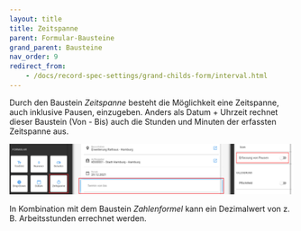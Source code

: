 ```yaml
---
layout: title
title: Zeitspanne
parent: Formular-Bausteine
grand_parent: Bausteine
nav_order: 9
redirect_from:
    - /docs/record-spec-settings/grand-childs-form/interval.html
---
```


Durch den Baustein _Zeitspanne_ besteht die Möglichkeit eine Zeitspanne, auch inklusive Pausen, einzugeben.
Anders als Datum + Uhrzeit rechnet dieser Baustein (Von - Bis) auch die Stunden und Minuten der erfassten Zeitspanne aus.

![interval](\old_assets\record-spec-settings\1interval.png 'interval')

In Kombination mit dem
Baustein _Zahlenformel_
kann ein Dezimalwert von z. B. Arbeitsstunden errechnet werden.
